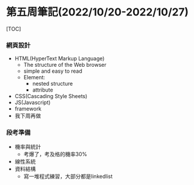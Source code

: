 # 第五周筆記(2022/10/20-2022/10/27)
[TOC]
### 網頁設計
- HTML(HyperText Markup Language)
    - The structure of the Web browser
    - simple and easy to read
    - Element:
        - nested structure
        - attribute
- CSS(Cascading Style Sheets)
- JS(Javascript)
- framework
- 我下周再做
### 段考準備
- 機率與統計
    - 考爆了，考及格的機率30%
- 線性系統
- 資料結構
    - 寫一堆程式練習，大部分都是linkedlist
